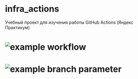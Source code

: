 # infra_actions
Учебный проект для изучения работы GitHub Actions (Яндекс Практикум)

# ![example workflow](https://github.com/IlyaYaP/infra_actions/actions/workflows/main.yml/badge.svg)


# ![example branch parameter](https://github.com/IlyaYaP/infra_actions/actions/workflows/main.yml/badge.svg?branch=main)

